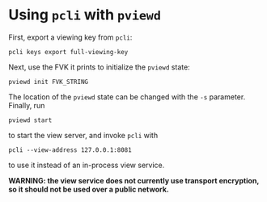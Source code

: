 # Using `pcli` with `pviewd`

First, export a viewing key from `pcli`:

```shell
pcli keys export full-viewing-key
```

Next, use the FVK it prints to initialize the `pviewd` state:

```shell
pviewd init FVK_STRING
```

The location of the `pviewd` state can be changed with the `-s` parameter.
Finally, run

```shell
pviewd start
```

to start the view server, and invoke `pcli` with

```shell
pcli --view-address 127.0.0.1:8081
```

to use it instead of an in-process view service.

**WARNING: the view service does not currently use transport encryption, so it should
not be used over a public network.**
